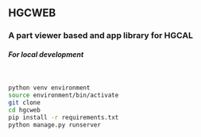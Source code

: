 ## HGCWEB
### A part viewer based and app library for HGCAL 


##### For local development

```bash
  

python venv environment
source environment/bin/activate
git clone
cd hgcweb
pip install -r requirements.txt
python manage.py runserver
```